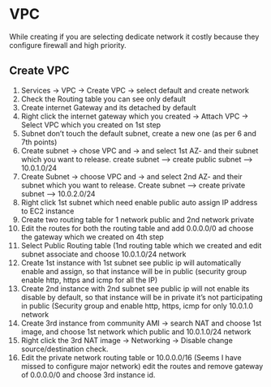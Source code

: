 # VPC

While creating if you are selecting dedicate network it costly because they configure firewall and high priority. 

## Create VPC

1.	Services -> VPC -> Create VPC -> select default and create network
2.	Check the Routing table you can see only default
3.	Create internet Gateway and its detached by default
4.	Right click the internet gateway which you created -> Attach VPC -> Select VPC which you created on 1st step
5.	Subnet don’t touch the default subnet, create a new one (as per 6 and 7th points)
6.	Create subnet -> chose VPC and -> and select 1st AZ- and their subnet which you want to release. 
create subnet --> create public subnet --> 10.0.1.0/24
7.	Create Subnet -> choose VPC and -> and select 2nd AZ- and their subnet which you want to release.
Create subnet --> create private subnet --> 10.0.2.0/24
8.	Right click 1st subnet which need enable public auto assign IP address to EC2 instance 
9.	Create two routing table for 1 network public and 2nd network private
10.	Edit the routes for both the routing table and add 0.0.0.0/0 ad choose the gateway which we created on 4th step
11.	Select Public Routing table (1nd routing table which we created and edit subnet associate and choose 10.0.1.0/24 network
12.	Create 1st instance with 1st subnet see public ip will automatically enable and assign, so that instance will be in public (security group enable http, https and icmp for all the IP)
13.	Create 2nd instance with 2nd subnet see public ip will not enable its disable by default, so that instance will be in private it’s not participating in public (Security group and enable http, https, icmp for only 10.0.1.0 network
14.	Create 3rd instance from community AMI -> search NAT and choose 1st image, and choose 1st network which public and 10.0.1.0/24 network
15.	Right click the 3rd NAT image -> Networking -> Disable change source/destination check.
16.	Edit the private network routing table or 10.0.0.0/16 (Seems I have missed to configure major network) edit the routes and remove gateway of 0.0.0.0/0 and choose 3rd instance id.
